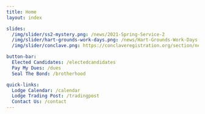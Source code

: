 ```yaml
---
title: Home
layout: index

slides:
  /img/slider/ss2-mystery.png: /news/2021-Spring-Service-2
  /img/slider/hart-grounds-work-days.png: /news/Hart-Grounds-Work-Days
  /img/slider/conclave.png: https://conclaveregistration.org/section/ne5

button-bar:
  Elected Candidates: /electedcandidates
  Pay My Dues: /dues
  Seal The Bond: /brotherhood

quick-links:
  Lodge Calendar: /calendar
  Lodge Trading Post: /tradingpost
  Contact Us: /contact
---
```

